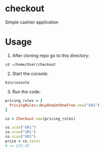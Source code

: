 # checkout
Simple cashier application

# Usage

1. After cloning repo go to this directory:

`cd ~/home/User/checkout`

2. Start the console:

`bin/console`

3. Run the code:

```ruby
pricing_rules = [
  PricingRules::BuyOneGetOneFree.new("GR1")
]

co = Checkout.new(pricing_rules)

co.scan("GR1")
co.scan("SR1")
co.scan("GR1")
price = co.total
# => £22.45
```
